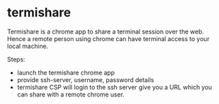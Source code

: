 termishare
==========

Termishare is a chrome app to share a terminal session over the web. Hence a
remote person using chrome can have terminal access to your local machine.

Steps:
* launch the termishare chrome app
* provide ssh-server, username, password details
* termishare CSP will login to the ssh server give you a URL which you can
  share with a remote chrome user.


